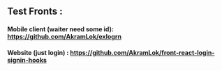 ## Test Fronts : 
  #### Mobile client (waiter need some id): https://github.com/AkramLok/exlogrn
  #### Website (just login) : https://github.com/AkramLok/front-react-login-signin-hooks

